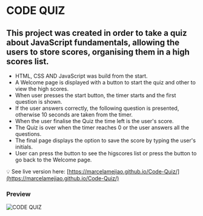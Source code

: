 # **CODE QUIZ**

## **This project was created in order to take a quiz about JavaScript fundamentals, allowing the users to store scores, organising them in a high scores list.**
 
* HTML, CSS AND JavaScript was build from the start. 
* A Welcome page is displayed with a button to start the quiz and other to view the high scores. 
* When user presses the start button, the timer starts and the first question is shown. 
* If the user answers correctly, the following question is presented, otherwise 10 seconds are taken from the timer.  
* When the user finalise the Quiz the time left is the  user's score.
* The Quiz is over when the timer reaches 0 or the user answers all the questions.
* The final page displays the option to save the score by typing the user's initials.
* User can press the button to see the higscores list or press the button to go back to the Welcome page.   


💡 See live version here: [https://marcelamejiao.github.io/Code-Quiz/](https://marcelamejiao.github.io/Code-Quiz/)

### **Preview**

![CODE QUIZ]()